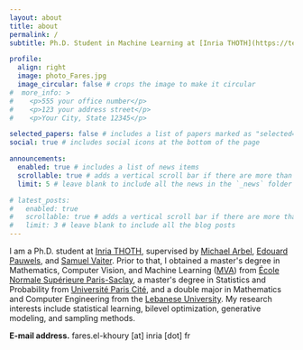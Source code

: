 ```yaml
---
layout: about
title: about
permalink: /
subtitle: Ph.D. Student in Machine Learning at [Inria THOTH](https://team.inria.fr/thoth/).

profile:
  align: right
  image: photo_Fares.jpg
  image_circular: false # crops the image to make it circular
#  more_info: >
#    <p>555 your office number</p>
#    <p>123 your address street</p>
#    <p>Your City, State 12345</p>

selected_papers: false # includes a list of papers marked as "selected={true}"
social: true # includes social icons at the bottom of the page

announcements:
  enabled: true # includes a list of news items
  scrollable: true # adds a vertical scroll bar if there are more than 3 news items
  limit: 5 # leave blank to include all the news in the `_news` folder

# latest_posts:
#   enabled: true
#   scrollable: true # adds a vertical scroll bar if there are more than 3 new posts items
#   limit: 3 # leave blank to include all the blog posts
---
```


I am a Ph.D. student at [Inria THOTH](https://team.inria.fr/thoth/), supervised by [Michael Arbel](https://michaelarbel.github.io/), [Edouard Pauwels](https://edouardpauwels.fr/), and [Samuel Vaiter](https://samuelvaiter.com/). Prior to that, I obtained a master's degree in Mathematics, Computer Vision, and Machine Learning ([MVA](https://www.master-mva.com/)) from [École Normale Supérieure Paris-Saclay](https://ens-paris-saclay.fr/), a master's degree in Statistics and Probability from [Université Paris Cité](https://u-paris.fr/), and a double major in Mathematics and Computer Engineering from the [Lebanese University](https://ul.edu.lb/en). My research interests include statistical learning, bilevel optimization, generative modeling, and sampling methods.

**E-mail address.** fares.el-khoury [at] inria [dot] fr
